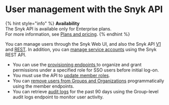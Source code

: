 # User management with the Snyk API

{% hint style="info" %}
**Availability**\
The Snyk API is available only for Enterprise plans.\
For more information, see [Plans and pricing](https://snyk.io/plans).
{% endhint %}

You can manage users through the Snyk Web UI, and also the Snyk API [V1](https://snyk.docs.apiary.io) and [REST](https://apidocs.snyk.io/?version=2024-01-04#overview). In addition, you can [manage service accounts](../../enterprise-configuration/service-accounts/manage-service-accounts-using-the-snyk-api.md) using the Snyk REST API.

* You can use the [provisioning endpoints ](provision-users-to-organizations-using-the-snyk-api.md)to organize and grant permissions under a specified role for SSO users before initial log-on.
* You must use the API to [update member roles](update-member-roles-using-the-snyk-api.md).
* You can [remove users from Groups and Organizations](remove-members-from-groups-and-orgs-using-the-api.md) programmatically using the member endpoints.
* You can retrieve [audit logs](retrieve-audit-logs-of-user-initiated-activity-by-api-for-an-org-or-group.md) for the past 90 days using the Group-level audit logs endpoint to monitor user activity.

